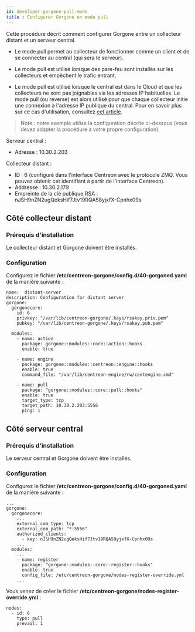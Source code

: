 ```yaml
---
id: developer-gorgone-pull-mode
title : Configurer Gorgone en mode pull
---
```


Cette procédure décrit comment configurer Gorgone entre un collecteur distant et un serveur central.

- Le mode pull permet au collecteur de fonctionner comme un client et de se connecter au central (qui sera le serveur). 

- Le mode pull est utilisé lorsque des pare-feu sont installés sur les collecteurs et empêchent le trafic entrant.

- Le mode pull est utilisé lorsque le central est dans le Cloud et que les collecteurs ne sont pas joignables via les adresses IP habituelles. Le mode pull (ou reverse) est alors utilisé pour que chaque collecteur initie une connexion à l'adresse IP publique du central. Pour en savoir plus sur ce cas d'utilisation, consultez [cet article](https://thewatch.centreon.com/product-how-to-21/how-to-use-the-gorgone-pull-mode-374).


> Note : notre exemple utilise la configuration décrite ci-dessous (vous devez adapter la procédure à votre propre configuration).

Serveur central :
- Adresse : 10.30.2.203

Collecteur distant :
- ID : 6 (configuré dans l'interface Centreon avec le protocole ZMQ. Vous pouvez obtenir cet identifiant à partir de l'interface Centreon).
- Addresse : 10.30.2.179
- Empreinte de la clé publique RSA : nJSH9nZN2ugQeksHif7Jtv19RQA58yjxfX-Cpnhx09s

## Côté collecteur distant

### Prérequis d'installation

Le collecteur distant et Gorgone doivent être installés.

### Configuration

Configurez le fichier **/etc/centreon-gorgone/config.d/40-gorgoned.yaml** de la manière suivante :

```shell
name:  distant-server
description: Configuration for distant server
gorgone:
  gorgonecore:
    id: 6
    privkey: "/var/lib/centreon-gorgone/.keys/rsakey.priv.pem"
    pubkey: "/var/lib/centreon-gorgone/.keys/rsakey.pub.pem"

  modules:
    - name: action
      package: gorgone::modules::core::action::hooks
      enable: true

    - name: engine
      package: gorgone::modules::centreon::engine::hooks
      enable: true
      command_file: "/var/lib/centreon-engine/rw/centengine.cmd"

    - name: pull
      package: "gorgone::modules::core::pull::hooks"
      enable: true
      target_type: tcp
      target_path: 10.30.2.203:5556
      ping: 1
```

## Côté serveur central

### Prérequis d'installation

Le serveur central et Gorgone doivent être installés.

### Configuration

Configurez le fichier **/etc/centreon-gorgone/config.d/40-gorgoned.yaml** de la manière suivante :

```shell
...
gorgone:
  gorgonecore:
    ...
    external_com_type: tcp
    external_com_path: "*:5556"
    authorized_clients:
      - key: nJSH9nZN2ugQeksHif7Jtv19RQA58yjxfX-Cpnhx09s
    ...
  modules:
    ...
    - name: register
      package: "gorgone::modules::core::register::hooks"
      enable: true
      config_file: /etc/centreon-gorgone/nodes-register-override.yml
    ...
```

Vous venez de créer le fichier **/etc/centreon-gorgone/nodes-register-override.yml** :

```shell
nodes:
  - id: 6
    type: pull
    prevail: 1
```

